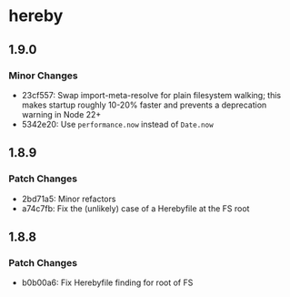 # hereby

## 1.9.0

### Minor Changes

- 23cf557: Swap import-meta-resolve for plain filesystem walking; this makes startup
  roughly 10-20% faster and prevents a deprecation warning in Node 22+
- 5342e20: Use `performance.now` instead of `Date.now`

## 1.8.9

### Patch Changes

- 2bd71a5: Minor refactors
- a74c7fb: Fix the (unlikely) case of a Herebyfile at the FS root

## 1.8.8

### Patch Changes

- b0b00a6: Fix Herebyfile finding for root of FS
